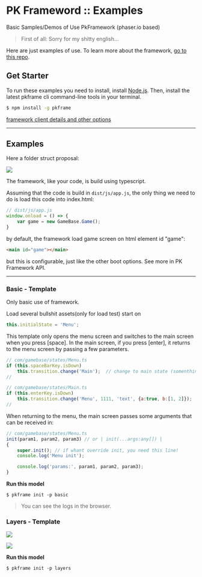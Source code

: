 # PK Frameword :: Examples
Basic Samples/Demos of Use PkFramework (phaser.io based)

>First of all: Sorry for my shitty english...

Here are just examples of use. To learn more about the framework, [go to this repo](https://github.com/pe77/pkframeword).

Get Starter
------------

To run these examples you need to install, install [Node.js](https://nodejs.org/en/). Then, install the latest pkframe cli command-line tools in your terminal. 

```bash
$ npm install -g pkframe
```

[framework client details and other options](https://github.com/pe77/pkframework-cli)


----------

## Examples

Here a folder struct proposal:

![](http://i.imgur.com/0MrwQw6.png)


The framework, like your code, is build using typescript. 

Assuming that the code is build in ``dist/js/app.js``, the only thing we need to do is load this code into index.html:

```javascript
// dist/js/app.js
window.onload = () => {
    var game = new GameBase.Game();
}
```

by default, the framework load game screen on html element id "game":

```html
<main id="game"></main>
```

but this is configurable, just like the other boot options. See more in PK Framework API.

---------

### Basic - Template

Only basic use of framework. 

Load several bullshit assets(only for load test) start on
```typescript
this.initialState = 'Menu';
```

This template only opens the menu screen and switches to the main screen when you press [space]. In the main screen, if you press [enter], it returns to the menu screen by passing a few parameters.

```javascript
// com/gamebase/states/Menu.ts
if (this.spaceBarKey.isDown)
    this.transition.change('Main');  // change to main state (somenthing like game first stage or options state)
//
```

```javascript
// com/gamebase/states/Main.ts
if (this.enterKey.isDown)
    this.transition.change('Menu', 1111, 'text', {a:true, b:[1, 2]});  // return with some foo/bar args
//
```

When returning to the menu, the main screen passes some arguments that can be received in:
```javascript
// com/gamebase/states/Menu.ts
init(param1, param2, param3) // or | init(...args:any[]) |
{
    super.init(); // if whant override init, you need this line!
    console.log('Menu init');

    console.log('params:', param1, param2, param3);
}
```

__Run this model__
```bin
$ pkframe init -p basic
```

>You can see the logs in the browser.

### Layers - Template

![](http://i.imgur.com/Syvj2Eg.png)

![](http://i.imgur.com/Gn7V9FJ.png)

__Run this model__
```bin
$ pkframe init -p layers
```

